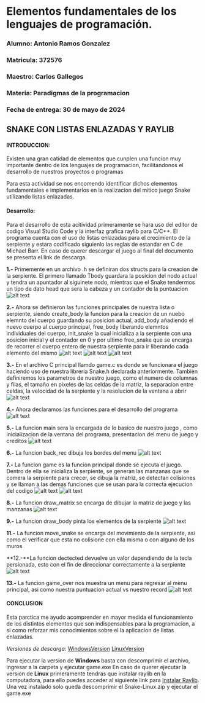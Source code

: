 # Elementos fundamentales de los lenguajes de programación.

### Alumno: Antonio Ramos Gonzalez
### Matricula: 372576
### Maestro: Carlos Gallegos
### Materia: Paradigmas de la programacion
### Fecha de entrega: 30 de mayo de 2024
## SNAKE CON LISTAS ENLAZADAS Y RAYLIB

#### INTRODUCCION:
Existen una gran catidad de elementos que cunplen una funcion muy importante dentro de los lenguajes de programacion, facilitandonos el desarrollo de nuestros proyectos o programas

Para esta actividad se nos encomendo identificar dichos elementos fundamentales e implementarlos en la realizacion del mitico juego Snake utilizando listas enlazadas.

#### Desarrollo:
Para el desarrollo de esta acitividad primeramente se hara uso del editor de codigo Visual Studio Code y la  interfaz grafica raylib para C/C++. El programa cuenta con el uso de listas enlazadas para el crecimiento de la serpiente y estara codificado siguienlo las reglas de estandar en C de Michael Barr.
En caso de querer descargar el juego al final del documento se presenta el link de descarga.


**1.-** Primemente en un archivo .h se definiran dos structs para la creacion de la serpiente. El primero llamado Tbody guardara la posicion del nodo actual y tendra un apuntador al siguinete nodo, mientras que el Snake tendermos un tipo de dato head que sera la cabeza y un contador de la puntuacion
![alt text](Img/image.png)

**2.-** Ahora se definieron las funciones principales de nuestra lista o serpiente, siendo create_body la funcion para la creacion de un nuebo elemnto del cuerpo guardando su posicion actual, add_body añadiendo el nuevo cuerpo al cuerpo principal, free_body liberando elemntos individuales del cuerpo, init_snake la cual inicializa a la serpiente con una posicion inicial y el contador en 0 y por ultimo free_snake que se encarga de recorrer el cuerpo entero de nuestra serpiente para ir liberando cada elemento del mismo
![alt text](Img/image2.png)
![alt text](Img/image3.png)
![alt text](Img/image4.png)

**3.-** En el archivo C principal llamdo game.c es donde se funcionara el juego haciendo uso de nuestra libreria Snake.h declarada anteriormente. Tambien definiremos los parametros de nuestro juego, como el numero de columnas y filas, el tamaño en pixeles de las celdas de la matriz, la separacion entre celdas, la velocidad de la serpiente y la resolucion de la ventana a abrir 
![alt text](Img/image5.png)

**4.-** Ahora declaramos las funciones para el desarrollo del programa
![alt text](Img/image6.png)

**5.-** La funcion main sera la encargada de lo basico de nuestro juego , como inicializacion de la ventana del programa, presentacion del menu de juego y creditos
![alt text](Img/image7.png)

**6.-** La funcion back_rec dibuja los bordes del menu
![alt text](Img/image8.png)

**7.-** La funcion game es la funcion principal donde se ejecuta el juego. Dentro de ella se inicializa la serpiente, se generan las manzanas que se comera la serpiente para crecer, se dibuja la matriz, se detectan colisiones y se llaman a las demas funciones que se usan para la correcta ejecucion del codigo
![alt text](Img/image9.png)
![alt text](Img/image10.png)

**8.-** La funcion draw_matrix se encarga de dibujar la matriz de juego y las manzanas
![alt text](Img/image11.png)

**9.-** La funcion draw_body pinta los elementos de la serpiente
![alt text](Img/image12.png)

**11.-** La funcion move_snake se encarga del movimiento de la serpiente, asi como el verificar que esta no colisione con ella misma o con alguno de los muros

**12.-**La funcion dectected devuelve un valor dependiendo de la tecla persionada, esto con el fin de direccionar correctamente a la serpiente
![alt text](Img/image13.png)

**13.-** La funcion game_over nos muestra un menu para regresar al menu principal, asi como nuestra puntuacion actual vs nuestro record 
![alt text](Img/image14.png)


#### CONCLUSION
Esta parctica me ayudo acomprender en mayor medida el funcionamiento de los distintos elementos que son indispensables para la programacion, a si como reforzar mis conocimientos sobre el la aplicacion de listas enlazadas.


*Versiones de descarga:*
[WindowsVersion](https://drive.google.com/file/d/1MSZ8ZFtkEqbdxWlhnH9ZZAKJ4q0SkJ93/view?usp=sharing)
[LinuxVersion](https://drive.google.com/file/d/1LfmQ-rtPoQi0eiLIUrUo96iwov6C5HdC/view?usp=sharing)

Para ejecutar la version de **Windows** basta con descomprimir el archivo, ingresar a la carpeta y ejecutar game.exe
En caso de querer ejecutar la version de **Linux** primeramente tendras que instalar raylib en la computadora, para ello puedes acceder al siguiente link para [Instalar Raylib](https://www.youtube.com/watch?v=fJfmhhPMV40&t=99s).
Una vez instalado solo queda descomprimir el Snake-Linux.zip y ejecutar el game.exe